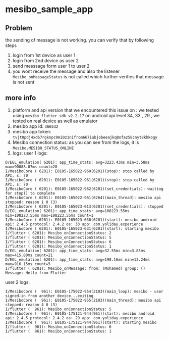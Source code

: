 # mesibo_sample_app

## Problem
the sending of message is not working. you can verify that by following steps
1. login from 1st device as user 1
2. login from 2nd device as user 2
3. send messsage form user 1 to user 2
4. you wont receive the message and also the listener `Mesibo_onMessageStatus` is not called which further verifies that message is not sent

## more info
1. platform and api version that we encountered this issue on : we tested using `mesibo_flutter_sdk v2.2.17` on android api level 34, 33 , 29 , we tested on real device as well as emulator
2. mesibo app id: `366532`
3. mesibo app token:  `tvjt0pdj4xd67rgknpc9mi0z1nifrom667iubjobeeajkq8ofaz58cnyt8khkogy`
4. Mesibo connection status: as you can see from the logs, it is `Mesibo.MESIBO_STATUS_ONLINE`
5. logs:
   user 1 logs:
```
D/EGL_emulation( 6201): app_time_stats: avg=3223.43ms min=3.58ms max=90088.07ms count=28
I/MesiboCore ( 6201): E0105-165022-960(6201)(stop): stop called by API, s: 70
I/MesiboCore ( 6201): E0105-165022-961(6201)(stop): stop called by API, s: 70
I/MesiboCore ( 6201): E0105-165022-962(6201)(set_credentials): waiting for stop() to complete
I/MesiboCore ( 6201): E0105-165022-961(6264)(main_thread): mesibo api stopped: reason 1 0 (3)
I/MesiboCore ( 6201): E0105-165023-013(6201)(set_credentials): stopped
D/EGL_emulation( 6201): app_time_stats: avg=108223.55ms min=108223.55ms max=108223.55ms count=1
I/MesiboCore ( 6201): E0105-165023-630(6201)(start): mesibo android api: 2.4.5 protocol: 2.4.2 os: 33 app: com.yoliday.experience
I/MesiboCore ( 6201): E0105-165023-631(6201)(start): starting mesibo
I/flutter ( 6201): Mesibo_onConnectionStatus: 2
I/flutter ( 6201): Mesibo_onConnectionStatus: 5
I/flutter ( 6201): Mesibo_onConnectionStatus: 6
I/flutter ( 6201): Mesibo_onConnectionStatus: 1
D/EGL_emulation( 6201): app_time_stats: avg=32.55ms min=3.85ms max=415.80ms count=21
D/EGL_emulation( 6201): app_time_stats: avg=198.16ms min=13.24ms max=916.15ms count=5
I/flutter ( 6201): Mesibo_onMessage: from: (Mohamed) group: () Message: Hello from Flutter
```
   user 2 logs:
```
I/MesiboCore (  961): E0105-175022-954(2103)(main_loop): mesibo - user signed-in from another device...exiting   
I/MesiboCore (  961): E0105-175022-955(2103)(main_thread): mesibo api stopped: reason 4 0 (3)
I/flutter (  961): Mesibo_onConnectionStatus: 5
I/MesiboCore (  961): E0105-175121-944(961)(start): mesibo android api: 2.4.5 protocol: 2.4.2 os: 29 app: com.yoliday.experience
I/MesiboCore (  961): E0105-175121-944(961)(start): starting mesibo
I/flutter (  961): Mesibo_onConnectionStatus: 6
I/flutter (  961): Mesibo_onConnectionStatus: 1
```